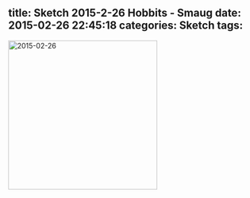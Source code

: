 title: Sketch 2015-2-26 Hobbits - Smaug
date: 2015-02-26 22:45:18
categories: Sketch
tags:
---
<img src="/img/sketches/2015.02.26.JPG" width="300" alt="2015-02-26" />

